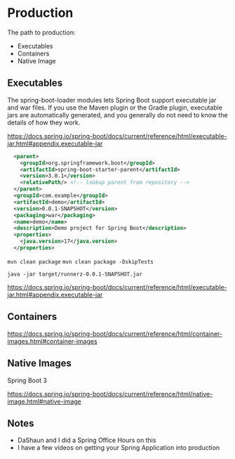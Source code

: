 # Production

The path to production: 

- Executables
- Containers
- Native Image

## Executables 

The spring-boot-loader modules lets Spring Boot support executable jar and war files. If you use the Maven plugin or the Gradle plugin, executable jars are automatically generated, and you generally do not need to know the details of how they work.

https://docs.spring.io/spring-boot/docs/current/reference/html/executable-jar.html#appendix.executable-jar

```xml
  <parent>
    <groupId>org.springframework.boot</groupId>
    <artifactId>spring-boot-starter-parent</artifactId>
    <version>3.0.1</version>
    <relativePath/> <!-- lookup parent from repository -->
  </parent>
  <groupId>com.example</groupId>
  <artifactId>demo</artifactId>
  <version>0.0.1-SNAPSHOT</version>
  <packaging>war</packaging>
  <name>demo</name>
  <description>Demo project for Spring Boot</description>
  <properties>
    <java.version>17</java.version>
  </properties>
```

`mvn clean package`
`mvn clean package -DskipTests`

`java -jar target/runnerz-0.0.1-SNAPSHOT.jar`

https://docs.spring.io/spring-boot/docs/current/reference/html/executable-jar.html#appendix.executable-jar

## Containers

https://docs.spring.io/spring-boot/docs/current/reference/html/container-images.html#container-images

## Native Images

Spring Boot 3

https://docs.spring.io/spring-boot/docs/current/reference/html/native-image.html#native-image


## Notes

- DaShaun and I did a Spring Office Hours on this
- I have a few videos on getting your Spring Application into production